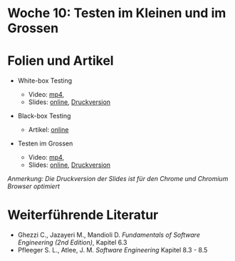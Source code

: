 # Woche 10: Testen im Kleinen und im Grossen

# Folien und Artikel

* White-box Testing
    * Video:  [mp4](TODO),  
    * Slides: [online](./slides/white-box-testing.html), [Druckversion](./slides/white-box-testing.html?print-pdf)

* Black-box Testing
    * Artikel: [online](./articles/black-box-testing.html)


* Testen im Grossen
    * Video:  [mp4](TODO),  
    * Slides: [online](./slides/testing-in-the-large.html), [Druckversion](./slides/testing-in-the-large.html?print-pdf)


*Anmerkung: Die Druckversion der Slides ist für den Chrome und Chromium Browser optimiert*


# Weiterführende Literatur
* Ghezzi C., Jazayeri M., Mandioli D. *Fundamentals of Software Engineering (2nd Edition)*, Kapitel 6.3
* Pfleeger S. L., Atlee, J. M. *Software Engineering* Kapitel 8.3 - 8.5
